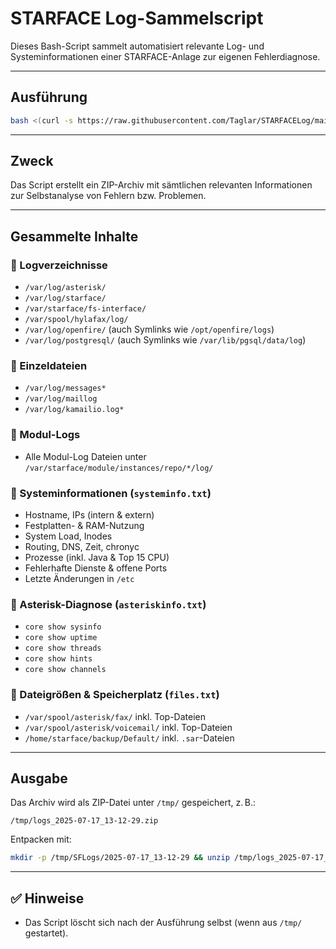# STARFACE Log-Sammelscript

Dieses Bash-Script sammelt automatisiert relevante Log- und Systeminformationen einer STARFACE-Anlage zur eigenen Fehlerdiagnose.

---

## Ausführung

```bash
bash <(curl -s https://raw.githubusercontent.com/Taglar/STARFACELog/main/logs.sh)
```

---

## Zweck

Das Script erstellt ein ZIP-Archiv mit sämtlichen relevanten Informationen zur Selbstanalyse von Fehlern bzw. Problemen.

---

## Gesammelte Inhalte

### 🔹 Logverzeichnisse

* `/var/log/asterisk/`
* `/var/log/starface/`
* `/var/starface/fs-interface/`
* `/var/spool/hylafax/log/`
* `/var/log/openfire/` (auch Symlinks wie `/opt/openfire/logs`)
* `/var/log/postgresql/` (auch Symlinks wie `/var/lib/pgsql/data/log`)

### 🔹 Einzeldateien

* `/var/log/messages*`
* `/var/log/maillog`
* `/var/log/kamailio.log*`

### 🔹 Modul-Logs

* Alle Modul-Log Dateien unter `/var/starface/module/instances/repo/*/log/`

### 🔹 Systeminformationen (`systeminfo.txt`)

* Hostname, IPs (intern & extern)
* Festplatten- & RAM-Nutzung
* System Load, Inodes
* Routing, DNS, Zeit, chronyc
* Prozesse (inkl. Java & Top 15 CPU)
* Fehlerhafte Dienste & offene Ports
* Letzte Änderungen in `/etc`

### 🔹 Asterisk-Diagnose (`asteriskinfo.txt`)

* `core show sysinfo`
* `core show uptime`
* `core show threads`
* `core show hints`
* `core show channels`

### 🔹 Dateigrößen & Speicherplatz (`files.txt`)

* `/var/spool/asterisk/fax/` inkl. Top-Dateien
* `/var/spool/asterisk/voicemail/` inkl. Top-Dateien
* `/home/starface/backup/Default/` inkl. `.sar`-Dateien

---

## Ausgabe

Das Archiv wird als ZIP-Datei unter `/tmp/` gespeichert, z. B.:

```text
/tmp/logs_2025-07-17_13-12-29.zip
```

Entpacken mit:

```bash
mkdir -p /tmp/SFLogs/2025-07-17_13-12-29 && unzip /tmp/logs_2025-07-17_13-12-29.zip -d /tmp/SFLogs/2025-07-17_13-12-29
```

---

## ✅ Hinweise

* Das Script löscht sich nach der Ausführung selbst (wenn aus `/tmp/` gestartet).
